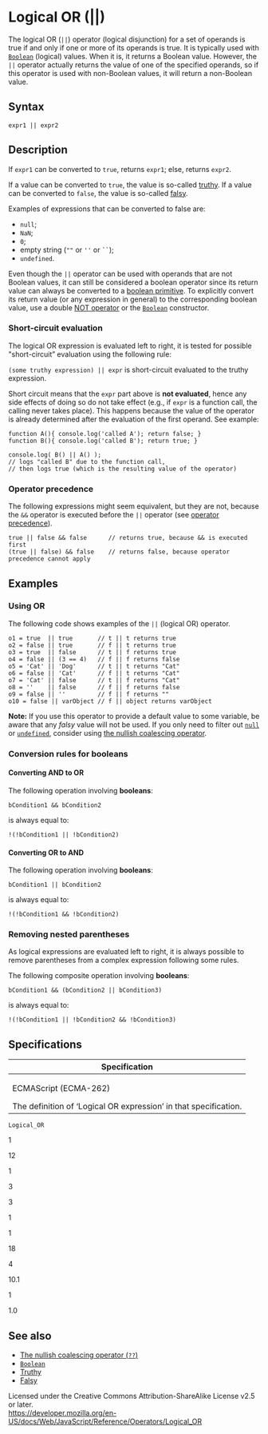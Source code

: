 Logical OR (||)
===============

The logical OR (`||`) operator (logical disjunction) for a set of operands is true if and only if one or more of its operands is true. It is typically used with [`Boolean`](../global_objects/boolean) (logical) values. When it is, it returns a Boolean value. However, the `||` operator actually returns the value of one of the specified operands, so if this operator is used with non-Boolean values, it will return a non-Boolean value.

Syntax
------

    expr1 || expr2

Description
-----------

If `expr1` can be converted to `true`, returns `expr1`; else, returns `expr2`.

If a value can be converted to `true`, the value is so-called [truthy](https://developer.mozilla.org/en-US/docs/Glossary/Truthy). If a value can be converted to `false`, the value is so-called [falsy](https://developer.mozilla.org/en-US/docs/Glossary/Falsy).

Examples of expressions that can be converted to false are:

-   `null`;
-   `NaN`;
-   `0`;
-   empty string (`""` or `''` or ``` `` ```);
-   `undefined`.

Even though the `||` operator can be used with operands that are not Boolean values, it can still be considered a boolean operator since its return value can always be converted to a [boolean primitive](https://developer.mozilla.org/en-US/docs/Web/JavaScript/Data_structures#boolean_type). To explicitly convert its return value (or any expression in general) to the corresponding boolean value, use a double [NOT operator](https://developer.mozilla.org/en-US/docs/Web/JavaScript/Reference/Operators#logical_not) or the [`Boolean`](../global_objects/boolean/boolean) constructor.

### Short-circuit evaluation

The logical OR expression is evaluated left to right, it is tested for possible "short-circuit” evaluation using the following rule:

`(some truthy expression) || expr` is short-circuit evaluated to the truthy expression.

Short circuit means that the `expr` part above is **not evaluated**, hence any side effects of doing so do not take effect (e.g., if `expr` is a function call, the calling never takes place). This happens because the value of the operator is already determined after the evaluation of the first operand. See example:

    function A(){ console.log('called A'); return false; }
    function B(){ console.log('called B'); return true; }

    console.log( B() || A() );
    // logs "called B" due to the function call,
    // then logs true (which is the resulting value of the operator)

### Operator precedence

The following expressions might seem equivalent, but they are not, because the `&&` operator is executed before the `||` operator (see [operator precedence](operator_precedence)).

    true || false && false      // returns true, because && is executed first
    (true || false) && false    // returns false, because operator precedence cannot apply

Examples
--------

### Using OR

The following code shows examples of the `||` (logical OR) operator.

    o1 = true  || true       // t || t returns true
    o2 = false || true       // f || t returns true
    o3 = true  || false      // t || f returns true
    o4 = false || (3 == 4)   // f || f returns false
    o5 = 'Cat' || 'Dog'      // t || t returns "Cat"
    o6 = false || 'Cat'      // f || t returns "Cat"
    o7 = 'Cat' || false      // t || f returns "Cat"
    o8 = ''    || false      // f || f returns false
    o9 = false || ''         // f || f returns ""
    o10 = false || varObject // f || object returns varObject

**Note:** If you use this operator to provide a default value to some variable, be aware that any *falsy* value will not be used. If you only need to filter out [`null`](../global_objects/null) or [`undefined`](../global_objects/undefined), consider using [the nullish coalescing operator](nullish_coalescing_operator).

### Conversion rules for booleans

#### Converting AND to OR

The following operation involving **booleans**:

    bCondition1 && bCondition2

is always equal to:

    !(!bCondition1 || !bCondition2)

#### Converting OR to AND

The following operation involving **booleans**:

    bCondition1 || bCondition2

is always equal to:

    !(!bCondition1 && !bCondition2)

### Removing nested parentheses

As logical expressions are evaluated left to right, it is always possible to remove parentheses from a complex expression following some rules.

The following composite operation involving **booleans**:

    bCondition1 && (bCondition2 || bCondition3)

is always equal to:

    !(!bCondition1 || !bCondition2 && !bCondition3)

Specifications
--------------

<table><colgroup><col style="width: 100%" /></colgroup><thead><tr class="header"><th>Specification</th></tr></thead><tbody><tr class="odd"><td><p>ECMAScript (ECMA-262)<br />
</p><span class="small">The definition of ‘Logical OR expression’ in that specification.</span></td></tr></tbody></table>

`Logical_OR`

1

12

1

3

3

1

1

18

4

10.1

1

1.0

See also
--------

-   [The nullish coalescing operator (`??`)](nullish_coalescing_operator)
-   [`Boolean`](../global_objects/boolean)
-   [Truthy](https://developer.mozilla.org/en-US/docs/Glossary/Truthy)
-   [Falsy](https://developer.mozilla.org/en-US/docs/Glossary/Falsy)

Licensed under the Creative Commons Attribution-ShareAlike License v2.5 or later.  
<a href="https://developer.mozilla.org/en-US/docs/Web/JavaScript/Reference/Operators/Logical_OR" class="_attribution-link">https://developer.mozilla.org/en-US/docs/Web/JavaScript/Reference/Operators/Logical_OR</a>
